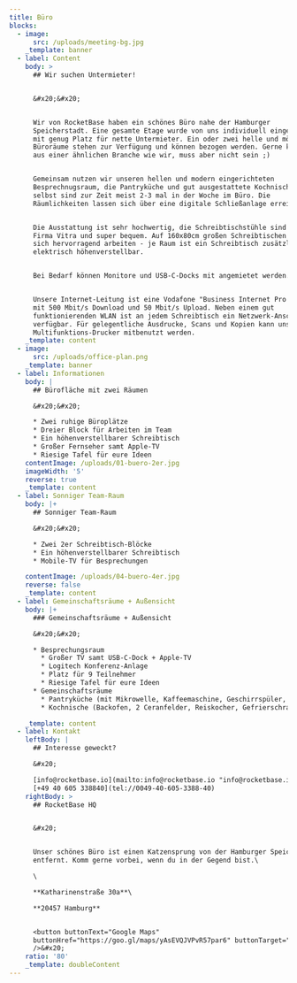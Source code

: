 ```yaml
---
title: Büro
blocks:
  - image:
      src: /uploads/meeting-bg.jpg
    _template: banner
  - label: Content
    body: >
      ## Wir suchen Untermieter!


      &#x20;&#x20;


      Wir von RocketBase haben ein schönes Büro nahe der Hamburger
      Speicherstadt. Eine gesamte Etage wurde von uns individuell eingerichtet -
      mit genug Platz für nette Untermieter. Ein oder zwei helle und möblierte
      Büroräume stehen zur Verfügung und können bezogen werden. Gerne kommt ihr
      aus einer ähnlichen Branche wie wir, muss aber nicht sein ;)


      Gemeinsam nutzen wir unseren hellen und modern eingerichteten
      Besprechnugsraum, die Pantryküche und gut ausgestattete Kochnische. Wir
      selbst sind zur Zeit meist 2-3 mal in der Woche im Büro. Die
      Räumlichkeiten lassen sich über eine digitale Schließanlage erreichen.


      Die Ausstattung ist sehr hochwertig, die Schreibtischstühle sind von der
      Firma Vitra und super bequem. Auf 160x80cm großen Schreibtischen lässt es
      sich hervorragend arbeiten - je Raum ist ein Schreibtisch zusätzlich
      elektrisch höhenverstellbar.


      Bei Bedarf können Monitore und USB-C-Docks mit angemietet werden.


      Unsere Internet-Leitung ist eine Vodafone "Business Internet Pro Cable"
      mit 500 Mbit/s Download und 50 Mbit/s Upload. Neben einem gut
      funktionierenden WLAN ist an jedem Schreibtisch ein Netzwerk-Anschluss
      verfügbar. Für gelegentliche Ausdrucke, Scans und Kopien kann unser
      Multifunktions-Drucker mitbenutzt werden.
    _template: content
  - image:
      src: /uploads/office-plan.png
    _template: banner
  - label: Informationen
    body: |
      ## Bürofläche mit zwei Räumen

      &#x20;&#x20;

      * Zwei ruhige Büroplätze
      * Dreier Block für Arbeiten im Team
      * Ein höhenverstellbarer Schreibtisch
      * Großer Fernseher samt Apple-TV
      * Riesige Tafel für eure Ideen
    contentImage: /uploads/01-buero-2er.jpg
    imageWidth: '5'
    reverse: true
    _template: content
  - label: Sonniger Team-Raum
    body: |+
      ## Sonniger Team-Raum

      &#x20;&#x20;

      * Zwei 2er Schreibtisch-Blöcke
      * Ein höhenverstellbarer Schreibtisch
      * Mobile-TV für Besprechungen

    contentImage: /uploads/04-buero-4er.jpg
    reverse: false
    _template: content
  - label: Gemeinschaftsräume + Außensicht
    body: |+
      ### Gemeinschaftsräume + Außensicht

      &#x20;&#x20;

      * Besprechungsraum
        * Großer TV samt USB-C-Dock + Apple-TV
        * Logitech Konferenz-Anlage
        * Platz für 9 Teilnehmer
        * Riesige Tafel für eure Ideen
      * Gemeinschaftsräume
        * Pantryküche (mit Mikrowelle, Kaffeemaschine, Geschirrspüler, Kühlschrank)
        * Kochnische (Backofen, 2 Ceranfelder, Reiskocher, Gefrierschrank) + rollendes "Sofa"

    _template: content
  - label: Kontakt
    leftBody: |
      ## Interesse geweckt?

      &#x20;

      [info@rocketbase.io](mailto:info@rocketbase.io "info@rocketbase.io")\
      [+49 40 605 338840](tel://0049-40-605-3388-40)
    rightBody: >
      ## RocketBase HQ


      &#x20;


      Unser schönes Büro ist einen Katzensprung von der Hamburger Speicherstadt
      entfernt. Komm gerne vorbei, wenn du in der Gegend bist.\

      \

      **Katharinenstraße 30a**\

      **20457 Hamburg**


      <button buttonText="Google Maps"
      buttonHref="https://goo.gl/maps/yAsEVQJVPvR57par6" buttonTarget="_blank"
      />&#x20;
    ratio: '80'
    _template: doubleContent
---
```



